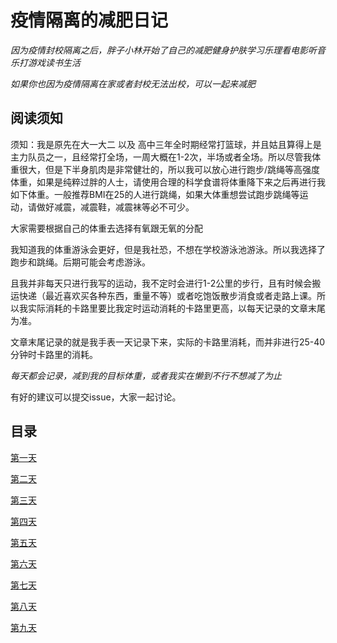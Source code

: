 # 疫情隔离的减肥日记

*因为疫情封校隔离之后，胖子小林开始了自己的减肥健身护肤学习乐理看电影听音乐打游戏读书生活*

*如果你也因为疫情隔离在家或者封校无法出校，可以一起来减肥*

## 阅读须知

须知：我是原先在大一大二 以及 高中三年全时期经常打篮球，并且姑且算得上是主力队员之一，且经常打全场，一周大概在1-2次，半场或者全场。所以尽管我体重很大，但是下半身肌肉是非常健壮的，所以我可以放心进行跑步/跳绳等高强度体重，如果是纯粹过胖的人士，请使用合理的科学食谱将体重降下来之后再进行我如下体重。一般推荐BMI在25的人进行跳绳，如果大体重想尝试跑步跳绳等运动，请做好减震，减震鞋，减震袜等必不可少。

大家需要根据自己的体重去选择有氧跟无氧的分配

我知道我的体重游泳会更好，但是我社恐，不想在学校游泳池游泳。所以我选择了跑步和跳绳。后期可能会考虑游泳。

且我并非每天只进行我写的运动，我不定时会进行1-2公里的步行，且有时候会搬运快递（最近喜欢买各种东西，重量不等）或者吃饱饭散步消食或者走路上课。所以我实际消耗的卡路里要比我定时运动消耗的卡路里更高，以每天记录的文章末尾为准。

文章末尾记录的就是我手表一天记录下来，实际的卡路里消耗，而并非进行25-40分钟时卡路里的消耗。

*每天都会记录，减到我的目标体重，或者我实在懒到不行不想减了为止*

有好的建议可以提交issue，大家一起讨论。

## 目录

[第一天](/Day1.md)

[第二天](/Day2.md)

[第三天](/Day3.md)

[第四天](/Day4.md)

[第五天](/Day5.md)

[第六天](/Day6.md)

[第七天](/Day7.md)

[第八天](/Day8.md)

[第九天](/Day9.md)